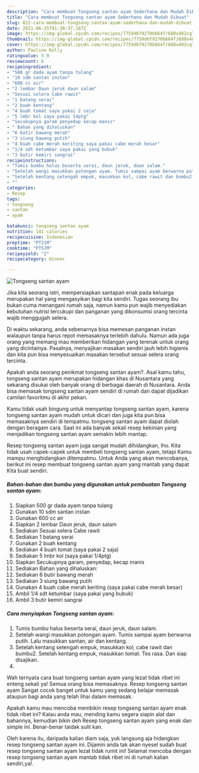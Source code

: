 ```yaml
---
description: "Cara membuat Tongseng santan ayam Sederhana dan Mudah Dibuat"
title: "Cara membuat Tongseng santan ayam Sederhana dan Mudah Dibuat"
slug: 822-cara-membuat-tongseng-santan-ayam-sederhana-dan-mudah-dibuat
date: 2021-06-25T01:30:37.167Z
image: https://img-global.cpcdn.com/recipes/7759d6f9270b664f/680x482cq70/tongseng-santan-ayam-foto-resep-utama.jpg
thumbnail: https://img-global.cpcdn.com/recipes/7759d6f9270b664f/680x482cq70/tongseng-santan-ayam-foto-resep-utama.jpg
cover: https://img-global.cpcdn.com/recipes/7759d6f9270b664f/680x482cq70/tongseng-santan-ayam-foto-resep-utama.jpg
author: Pauline Kelly
ratingvalue: 3.9
reviewcount: 6
recipeingredient:
- "500 gr dada ayam tanpa tulang"
- "10 sdm santan instan"
- "600 cc air"
- "2 lembar Daun jeruk daun salam"
- "Sesuai selera Cabe rawit"
- "1 batang serai"
- "2 buah kentang"
- "4 buah tomat saya pakai 2 saja"
- "5 lmbr kol saya pakai 14ptg"
- "Secukupnya garam penyedap kecap manis"
- " Bahan yang dihaluskan"
- "6 butir bawang merah"
- "3 siung bawang putih"
- "4 buah cabe merah keriting saya pakai cabe merah besar"
- "1/4 sdt ketumbar saya pakai yang bubuk"
- "3 butir kemiri sangrai"
recipeinstructions:
- "Tumis bumbu halus beserta serai, daun jeruk, daun salam."
- "Setelah wangi masukkan potongan ayam. Tumis sampai ayam berwarna putih. Lalu masukkan santan, air dan kentang."
- "Setelah kentang setengah empuk, masukkan kol, cabe rawit dan bumbu2. Setelah kentang empuk, masukkan tomat. Tes rasa. Dan siap disajikan."
- ""
categories:
- Resep
tags:
- tongseng
- santan
- ayam

katakunci: tongseng santan ayam 
nutrition: 141 calories
recipecuisine: Indonesian
preptime: "PT21M"
cooktime: "PT57M"
recipeyield: "2"
recipecategory: Dinner

---
```



![Tongseng santan ayam](https://img-global.cpcdn.com/recipes/7759d6f9270b664f/680x482cq70/tongseng-santan-ayam-foto-resep-utama.jpg)

Jika kita seorang istri, mempersiapkan santapan enak pada keluarga merupakan hal yang mengasyikan bagi kita sendiri. Tugas seorang ibu bukan cuma menangani rumah saja, namun kamu pun wajib menyediakan kebutuhan nutrisi tercukupi dan panganan yang dikonsumsi orang tercinta wajib menggugah selera.

Di waktu  sekarang, anda sebenarnya bisa memesan panganan instan walaupun tanpa harus repot memasaknya terlebih dahulu. Namun ada juga orang yang memang mau memberikan hidangan yang terenak untuk orang yang dicintainya. Pasalnya, menyajikan masakan sendiri jauh lebih higienis dan kita pun bisa menyesuaikan masakan tersebut sesuai selera orang tercinta. 



Apakah anda seorang penikmat tongseng santan ayam?. Asal kamu tahu, tongseng santan ayam merupakan hidangan khas di Nusantara yang sekarang disukai oleh banyak orang di berbagai daerah di Nusantara. Anda bisa memasak tongseng santan ayam sendiri di rumah dan dapat dijadikan camilan favoritmu di akhir pekan.

Kamu tidak usah bingung untuk menyantap tongseng santan ayam, karena tongseng santan ayam mudah untuk dicari dan juga kita pun bisa memasaknya sendiri di tempatmu. tongseng santan ayam dapat diolah dengan beragam cara. Saat ini ada banyak sekali resep kekinian yang menjadikan tongseng santan ayam semakin lebih mantap.

Resep tongseng santan ayam juga sangat mudah dihidangkan, lho. Kita tidak usah capek-capek untuk membeli tongseng santan ayam, tetapi Kamu mampu menghidangkan ditempatmu. Untuk Anda yang akan mencobanya, berikut ini resep membuat tongseng santan ayam yang mantab yang dapat Kita buat sendiri.

<!--inarticleads1-->

##### Bahan-bahan dan bumbu yang digunakan untuk pembuatan Tongseng santan ayam:

1. Siapkan 500 gr dada ayam tanpa tulang
1. Gunakan 10 sdm santan instan
1. Gunakan 600 cc air
1. Siapkan 2 lembar Daun jeruk, daun salam
1. Sediakan Sesuai selera Cabe rawit
1. Sediakan 1 batang serai
1. Gunakan 2 buah kentang
1. Sediakan 4 buah tomat (saya pakai 2 saja)
1. Sediakan 5 lmbr kol (saya pakai 1/4ptg)
1. Siapkan Secukupnya garam, penyedap, kecap manis
1. Sediakan  Bahan yang dihaluskan:
1. Sediakan 6 butir bawang merah
1. Sediakan 3 siung bawang putih
1. Gunakan 4 buah cabe merah keriting (saya pakai cabe merah besar)
1. Ambil 1/4 sdt ketumbar (saya pakai yang bubuk)
1. Ambil 3 butir kemiri sangrai




<!--inarticleads2-->

##### Cara menyiapkan Tongseng santan ayam:

1. Tumis bumbu halus beserta serai, daun jeruk, daun salam.
1. Setelah wangi masukkan potongan ayam. Tumis sampai ayam berwarna putih. Lalu masukkan santan, air dan kentang.
1. Setelah kentang setengah empuk, masukkan kol, cabe rawit dan bumbu2. Setelah kentang empuk, masukkan tomat. Tes rasa. Dan siap disajikan.
1. 




Wah ternyata cara buat tongseng santan ayam yang lezat tidak ribet ini enteng sekali ya! Semua orang bisa memasaknya. Resep tongseng santan ayam Sangat cocok banget untuk kamu yang sedang belajar memasak ataupun bagi anda yang telah lihai dalam memasak.

Apakah kamu mau mencoba membikin resep tongseng santan ayam enak tidak ribet ini? Kalau anda mau, mending kamu segera siapin alat dan bahannya, kemudian bikin deh Resep tongseng santan ayam yang enak dan simple ini. Benar-benar taidak sulit kan. 

Oleh karena itu, daripada kalian diam saja, yuk langsung aja hidangkan resep tongseng santan ayam ini. Dijamin anda tak akan nyesel sudah buat resep tongseng santan ayam lezat tidak rumit ini! Selamat mencoba dengan resep tongseng santan ayam mantab tidak ribet ini di rumah kalian sendiri,ya!.

